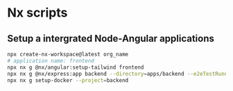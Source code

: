 # Nx scripts

## Setup a intergrated Node-Angular applications

```bash
npx create-nx-workspace@latest org_name
# application name: frontend
npx nx g @nx/angular:setup-tailwind frontend
npx nx g @nx/express:app backend --directory=apps/backend --e2eTestRunner=none
npx nx g setup-docker --project=backend
```
